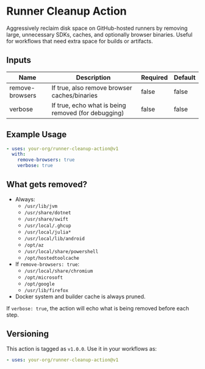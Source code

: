 # Runner Cleanup Action

Aggressively reclaim disk space on GitHub-hosted runners by removing large, unnecessary SDKs, caches, and optionally browser binaries. Useful for workflows that need extra space for builds or artifacts.

## Inputs

| Name            | Description                                         | Required | Default |
| --------------- | --------------------------------------------------- | -------- | ------- |
| remove-browsers | If true, also remove browser caches/binaries        | false    | false   |
| verbose         | If true, echo what is being removed (for debugging) | false    | false   |

## Example Usage

```yaml
- uses: your-org/runner-cleanup-action@v1
  with:
    remove-browsers: true
    verbose: true
```

## What gets removed?

- Always:
  - `/usr/lib/jvm`
  - `/usr/share/dotnet`
  - `/usr/share/swift`
  - `/usr/local/.ghcup`
  - `/usr/local/julia*`
  - `/usr/local/lib/android`
  - `/opt/az`
  - `/usr/local/share/powershell`
  - `/opt/hostedtoolcache`
- If `remove-browsers: true`:
  - `/usr/local/share/chromium`
  - `/opt/microsoft`
  - `/opt/google`
  - `/usr/lib/firefox`
- Docker system and builder cache is always pruned.

If `verbose: true`, the action will echo what is being removed before each step.

## Versioning

This action is tagged as `v1.0.0`. Use it in your workflows as:

```yaml
- uses: your-org/runner-cleanup-action@v1
```
